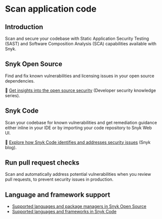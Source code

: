 # Scan application code

## Introduction

Scan and secure your codebase with Static Application Security Testing (SAST) and Software Composition Analysis (SCA) capabilities available with Snyk.

## Snyk Open Source

Find and fix known vulnerabilities and licensing issues in your open source dependencies.

:link: [Get insights into the open source security](https://snyk.io/series/open-source-security/) (Developer security knowledge series).

## Snyk Code

Scan your codebase for known vulnerabilities and get remediation guidance either inline in your IDE or by importing your code repository to Snyk Web UI.

:link: [Explore how Snyk Code identifies and addresses security issues](https://snyk.io/blog/advanced-technologies-behind-snyk-code/) (Snyk blog).

## Run pull request checks

Scan and automatically address potential vulnerabilities when you review pull requests, to prevent security issues in production.

## Language and framework support

* [Supported languages and package managers in Snyk Open Source](snyk-open-source/snyk-open-source-supported-languages-and-package-managers/)
* [Supported languages and frameworks in Snyk Code](snyk-code/snyk-code-supported-languages-and-frameworks.md)
